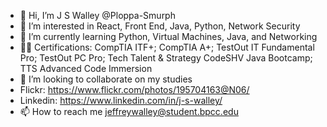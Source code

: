 - 👋 Hi, I’m J S Walley @Ploppa-Smurph
- 👀 I’m interested in React, Front End, Java, Python, Network Security
- 🌱 I’m currently learning Python, Virtual Machines, Java, and Networking
- 🐱‍🏍 Certifications: CompTIA ITF+; CompTIA A+; TestOut IT Fundamental Pro; TestOut PC Pro; Tech Talent & Strategy CodeSHV Java Bootcamp; TTS Advanced Code Immersion
- 💞️ I’m looking to collaborate on my studies
- Flickr: https://www.flickr.com/photos/195704163@N06/
- Linkedin: https://www.linkedin.com/in/j-s-walley/
- 📫 How to reach me jeffreywalley@student.bpcc.edu

<!---
Ploppa-Smurph/Ploppa-Smurph is a ✨ special ✨ repository because its `README.md` (this file) appears on your GitHub profile.
You can click the Preview link to take a look at your changes.
--->
